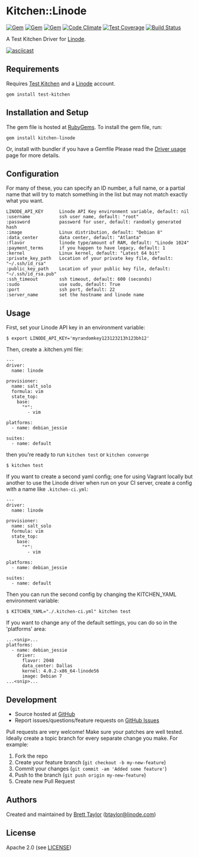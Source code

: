 # <a name="title"></a> Kitchen::Linode
[![Gem](https://img.shields.io/gem/v/kitchen-linode.svg)](https://rubygems.org/gems/kitchen-linode)
[![Gem](https://img.shields.io/gem/dt/kitchen-linode.svg)](https://rubygems.org/gems/kitchen-linode)
[![Gem](https://img.shields.io/gem/dtv/kitchen-linode.svg)](https://rubygems.org/gems/kitchen-linode)
[![Code Climate](https://codeclimate.com/github/ssplatt/kitchen-linode/badges/gpa.svg)](https://codeclimate.com/github/ssplatt/kitchen-linode)
[![Test Coverage](https://codeclimate.com/github/ssplatt/kitchen-linode/badges/coverage.svg)](https://codeclimate.com/github/ssplatt/kitchen-linode/coverage)
[![Build Status](https://travis-ci.org/ssplatt/kitchen-linode.svg?branch=master)](https://travis-ci.org/ssplatt/kitchen-linode)

A Test Kitchen Driver for [Linode](http://www.linode.com).

[![asciicast](https://asciinema.org/a/44348.png)](https://asciinema.org/a/44348)

## <a name="requirements"></a> Requirements

Requires [Test Kitchen](http://kitchen-ci.org) and a [Linode](http://www.linode.com) account.
```
gem install test-kitchen
```

## <a name="installation"></a> Installation and Setup

The gem file is hosted at [RubyGems](https://rubygems.org/gems/kitchen-linode). To install the gem file, run:
```
gem install kitchen-linode
```
Or, install with bundler if you have a Gemfile
Please read the [Driver usage][driver_usage] page for more details.

## <a name="config"></a> Configuration

For many of these, you can specify an ID number, a full name, or a partial name that will try to match something in the list but may not match exactly what you want.
```
LINODE_API_KEY      Linode API Key environment variable, default: nil
:username           ssh user name, default: "root"
:password           password for user, default: randomly generated hash
:image              Linux distribution, default: "Debian 8"
:data_center        data center, default: "Atlanta"
:flavor             linode type/amount of RAM, default: "Linode 1024"
:payment_terms      if you happen to have legacy, default: 1
:kernel             Linux kernel, default: "Latest 64 bit"
:private_key_path   Location of your private key file, default: "~/.ssh/id_rsa"
:public_key_path    Location of your public key file, default: "~/.ssh/id_rsa.pub"
:ssh_timeout        ssh timeout, default: 600 (seconds)
:sudo               use sudo, default: True
:port               ssh port, default: 22
:server_name        set the hostname and linode name
```

## <a name="usage"></a> Usage

First, set your Linode API key in an environment variable:
```
$ export LINODE_API_KEY='myrandomkey123123213h123bh12'
```
Then, create a .kitchen.yml file:
```
---
driver:
  name: linode

provisioner:
  name: salt_solo
  formula: vim
  state_top:
    base:
      "*":
        - vim

platforms:
  - name: debian_jessie

suites:
  - name: default
```
then you're ready to run `kitchen test` or `kitchen converge`
```
$ kitchen test
```
If you want to create a second yaml config; one for using Vagrant locally but another to use the Linode driver when run on your CI server, create a config with a name like `.kitchen-ci.yml`:
```
---
driver:
  name: linode

provisioner:
  name: salt_solo
  formula: vim
  state_top:
    base:
      "*":
        - vim

platforms:
  - name: debian_jessie

suites:
  - name: default
```
Then you can run the second config by changing the KITCHEN_YAML environment variable:
```
$ KITCHEN_YAML="./.kitchen-ci.yml" kitchen test
```
If you want to change any of the default settings, you can do so in the 'platforms' area:
```
...<snip>...
platforms:
  - name: debian_jessie
    driver:
      flavor: 2048
      data_center: Dallas
      kernel: 4.0.2-x86_64-linode56
      image: Debian 7
...<snip>...
```

## <a name="development"></a> Development

* Source hosted at [GitHub][repo]
* Report issues/questions/feature requests on [GitHub Issues][issues]

Pull requests are very welcome! Make sure your patches are well tested.
Ideally create a topic branch for every separate change you make. For
example:

1. Fork the repo
2. Create your feature branch (`git checkout -b my-new-feature`)
3. Commit your changes (`git commit -am 'Added some feature'`)
4. Push to the branch (`git push origin my-new-feature`)
5. Create new Pull Request

## <a name="authors"></a> Authors

Created and maintained by [Brett Taylor][author] (<btaylor@linode.com>)

## <a name="license"></a> License

Apache 2.0 (see [LICENSE][license])


[author]:           https://github.com/ssplatt
[issues]:           https://github.com/ssplatt/kitchen-linode/issues
[license]:          https://github.com/ssplatt/kitchen-linode/blob/master/LICENSE
[repo]:             https://github.com/ssplatt/kitchen-linode
[driver_usage]:     http://docs.kitchen-ci.org/drivers/usage
